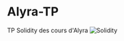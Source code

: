 # Alyra-TP
TP Solidity des cours d'Alyra
![Solidity](https://img.shields.io/badge/Solidity-%23363636.svg?style=for-the-badge&logo=solidity&logoColor=white)
